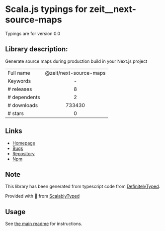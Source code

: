 
# Scala.js typings for zeit__next-source-maps

Typings are for version 0.0

## Library description:
Generate source maps during production build in your Next.js project

|                    |                 |
| ------------------ | :-------------: |
| Full name          | @zeit/next-source-maps |
| Keywords           | - |
| # releases         | 8 |
| # dependents       | 2 |
| # downloads        | 733430 |
| # stars            | 0 |

## Links
- [Homepage](https://github.com/zeit/next-plugins#readme)
- [Bugs](https://github.com/zeit/next-plugins/issues)
- [Repository](https://github.com/zeit/next-plugins)
- [Npm](https://www.npmjs.com/package/%40zeit%2Fnext-source-maps)
    


## Note
This library has been generated from typescript code from [DefinitelyTyped](https://definitelytyped.org).

Provided with :purple_heart: from [ScalablyTyped](https://github.com/oyvindberg/ScalablyTyped)

## Usage
See [the main readme](../../readme.md) for instructions.


